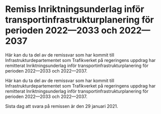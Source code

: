 # Remiss Inriktningsunderlag inför transportinfrastrukturplanering för perioden 2022—2033 och 2022—2037

Här kan du ta del av de remissvar som har kommit till Infrastrukturdepartementet som Trafikverket på regeringens uppdrag har remitterat Inriktningsunderlag inför transportinfrastrukturplanering för perioden 2022—2033 och 2022—2037.

Här kan du ta del av de remissvar som har kommit till Infrastrukturdepartementet som Trafikverket på regeringens uppdrag har remitterat Inriktningsunderlag inför transportinfrastrukturplanering för perioden 2022—2033 och 2022—2037.

Sista dag att svara på remissen är den 29 januari 2021.
